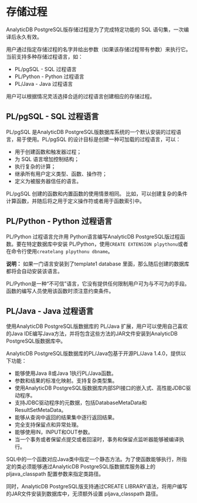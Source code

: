 # 存储过程

AnalyticDB PostgreSQL版存储过程是为了完成特定功能的 SQL 语句集，一次编译后永久有效。

用户通过指定存储过程的名字并给出参数（如果该存储过程带有参数）来执行它。当前支持多种存储过程语言，如：

-   PL/pgSQL - SQL 过程语言
-   PL/Python - Python 过程语言
-   PL/Java - Java 过程语言

用户可以根据情况灵活选择合适的过程语言创建相应的存储过程。

## PL/pgSQL - SQL 过程语言

PL/pgSQL 是AnalyticDB PostgreSQL版数据库系统的一个默认安装的过程语言，易于使用。PL/pgSQL 的设计目标是创建一种可加载的过程语言，可以：

-   用于创建函数和触发器过程；
-   为 SQL 语言增加控制结构；
-   执行复杂的计算；
-   继承所有用户定义类型、函数、操作符；
-   定义为被服务器信任的语言。

PL/pgSQL 创建的函数和内置函数的使用情景相同。 比如，可以创建复杂的条件计算函数，并随后将之用于定义操作符或者用于函数索引中。

## PL/Python - Python 过程语言

PL/Python 过程语言允许用 Python语言编写AnalyticDB PostgreSQL版过程函数。要在特定数据库中安装 PL/Python，使用`CREATE EXTENSION plpythonu`或者在命令行使用`createlang plpythonu dbname`。

**说明：** 如果一门语言安装到了template1 database 里面，那么随后创建的数据库都将会自动安装该语言。

PL/Python是一种“不可信”语言，它没有提供任何限制用户可为与不可为的手段。函数的编写人员使用该函数时须注意约束条件。

## PL/Java - Java 过程语言

使用AnalyticDB PostgreSQL版数据库的 PL/Java 扩展，用户可以使用自己喜欢的Java IDE编写Java方法，并将包含这些方法的JAR文件安装到AnalyticDB PostgreSQL版数据库中。

AnalyticDB PostgreSQL版数据库的PL/Java包基于开源PL/Java 1.4.0，提供以下功能：

-   能够使用Java 8或Java 1执行PL/Java函数。
-   参数和结果的标准化映射。支持复杂类型集。
-   使用AnalyticDB PostgreSQL版数据库内部SPI接口的嵌入式、高性能JDBC驱动程序。
-   支持JDBC驱动程序的元数据，包括DatabaseMetaData和ResultSetMetaData。
-   能够从查询中返回的结果集中逐行返回结果。
-   完全支持保留点和异常处理。
-   能够使用IN，INPUT和OUT参数。
-   当一个事务或者保留点提交或者回滚时，事务和保留点监听器能够被编译执行。

SQL中的一个函数对应Java类中指定一个静态方法。为了使函数能够执行，所指定的类必须能够通过AnalyticDB PostgreSQL版数据库服务器上的 pljava\_classpath 配置参数来指定类路径。

同时，AnalyticDB PostgreSQL版支持通过CREATE LIBRARY语法，将用户编写的JAR文件安装到数据库中，无须额外设置 pljava\_classpath 路径。

